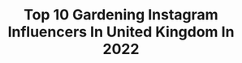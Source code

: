 ---
title: Top 10 Gardening Instagram Influencers In United Kingdom In 2022
description: >-
  Find top gardening Instagram influencers in United Kingdom in 2022. Most popular hashtags: #ediblegarden #gardensofinstagram #gardenersworld.
platform: Instagram
hits: 303
text_top: Analyze the most popular Instagram accounts on inBeat.
text_bottom: Our database aggregates 303 Instagram influencers like this in United Kingdom for you to pitch.
profiles:
  - username: "margaretabbs"
    fullname: >-
      Margaret
    bio: >-
      Happy Wife and Mum Proud to be Cornish ❤️ Nature ~ Woods ~ Countryside ~ Coast Enjoy travel, walking, fitness, music, gardening and photography
    location: "United Kingdom"
    followers: 3676
    engagement: 1610
    commentsToLikes: 0.161574
    id: ckap2wahx0lid0i78223zq1zl
    verified: false
    hashtags: "#coast, #kernow, #lovecornwall, #naturelovers"
  - username: "homeatthefarmhouse"
    fullname: >-
      • J O •
    bio: >-
      Northamptonshire farmhouse life (the pretty bits I want to remember!) • Interiors, dogs, gardening and the English countryside • One half of @sosouk •
    location: "United Kingdom"
    followers: 17716
    engagement: 491
    commentsToLikes: 0.077941
    id: ckapbdvcxzjv90i78x9ou5t96
    verified: false
    hashtags: "#sundayvibes, #miniaturedachshund, #farmhousekitchen, #wirehaireddachshund"
  - username: "belleskitchenph"
    fullname: >-
      Belle’s Kitchen PH
    bio: >-
      👨‍👦‍👦Family 🥘Homecooking & Food Styling ☕️Tea & Ice Cream 🌿Gardening ⛰Travel 🐶Pets www.facebook/belleskitchenph/
    location: "United Kingdom"
    followers: 25946
    engagement: 275
    commentsToLikes: 0.130321
    id: ck8t3vevf4mzm0j78w8x1impa
    verified: false
    hashtags: "#yourfoodtographer, #foodporn, #pagkaingpinoy, #eatsasmallworld"
  - username: "thehackneygardener"
    fullname: >-
      Stina | The Hackney Gardener
    bio: >-
      Garden lover / Fashion Designer @lindenstaub For my monthly gardening jobs, head to ⬇️
    location: "United Kingdom"
    followers: 21708
    engagement: 633
    commentsToLikes: 0.025190
    id: ck15riydv85dp0i19yzunym6b
    verified: false
    hashtags: "#gardenstovisit, #tulips, #londongarden, #pinkroses"
  - username: "growwithhema"
    fullname: >-
      Hema 🌱
    bio: >-
      🍅 #Inspiring New Gardeners 🌿 #Gardening in a Busy Lifestyle 🌻 #nodig Garden in London
    location: "United Kingdom"
    followers: 45857
    engagement: 238
    commentsToLikes: 0.044765
    id: ck8szwy7oq0uh0j78anxs7gwr
    verified: false
    hashtags: "#recycled, #worldbeeday, #tomatotuesday, #worldmentalhealthday"
  - username: "cherryoakmanor"
    fullname: >-
      Karen | Home Decor | Cleaning
    bio: >-
      #blamekazzie 🏘Home extension, renovation & home decor 🧼Cleaning 🌸Gardening
    location: "United Kingdom"
    followers: 74223
    engagement: 251
    commentsToLikes: 0.306872
    id: ck13a8wt7p7fu0i19uxpy0lse
    verified: false
    hashtags: "#pimpupmypad, #interior125, #interiorstylist, #newbuild"
  - username: "allotmentnotebook"
    fullname: >-
      Natalie 👩🏻‍🌾
    bio: >-
      Lessons and confessions from a girl who knows next to nothing about gardening 🤷🏼‍♀️💚 🌱 Fourth year allotment-er 📍Essex
    location: "United Kingdom"
    followers: 6681
    engagement: 503
    commentsToLikes: 0.071294
    id: ck0vzgun0918f0i19qho4ba8g
    verified: false
    hashtags: "#greenthumb, #gardenersofinstagram, #greenyourfeed, #eatwhatyougrow"
  - username: "beckyocole"
    fullname: >-
      Becky Cole|Natural Living 🌿
    bio: >-
      Forager, Farmer, Herbalist & Mama BBC Radio2 Gardening contributor Homesteading on our farm @broughgammonfrm Podcast/Courses #natureandnourish
    location: "United Kingdom"
    followers: 10177
    engagement: 678
    commentsToLikes: 0.026133
    id: ckf5umkiklh680j236c2r3rmg
    verified: false
    hashtags: "#foodfoodfood, #edibleflowers, #foragedfood, #finegardening"
  - username: "sowing_at_the_stoop"
    fullname: >-
      Claire
    bio: >-
      Join me on my gardening adventures growing my own organic veg and fruit in my new kitchen garden and completing the flower garden at home in Surrey 🇬🇧
    location: "United Kingdom"
    followers: 38831
    engagement: 166
    commentsToLikes: 0.029767
    id: ckaotxhlrxxxs0i78377wg381
    verified: false
    hashtags: "#fridayfail, #aloevera, #birthday, #salads"
  - username: "oneacreofgarden"
    fullname: >-
      Oneacreofgarden
    bio: >-
      My garden and my flowers. Planting for pollinators. Wild flower gardening. Beekeeper. Dawg-owner. Being outside is best 🌸
    location: "United Kingdom"
    followers: 2264
    engagement: 1686
    commentsToLikes: 0.047158
    id: ckapcdnt43e7z0i78ejjj01gx
    verified: false
    hashtags: "#bestfamilyever, #beardediris, #stayhome, #bumblebee"
---